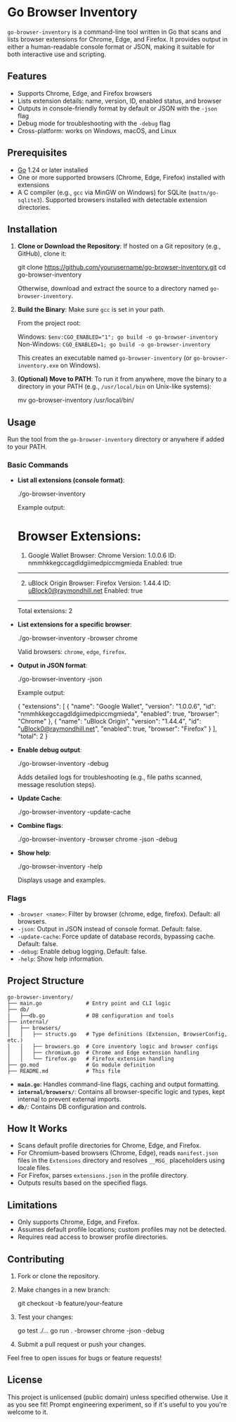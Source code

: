 # Go Browser Inventory

`go-browser-inventory` is a command-line tool written in Go that scans and lists browser extensions for Chrome, Edge, and Firefox. It provides output in either a human-readable console format or JSON, making it suitable for both interactive use and scripting.

## Features
- Supports Chrome, Edge, and Firefox browsers
- Lists extension details: name, version, ID, enabled status, and browser
- Outputs in console-friendly format by default or JSON with the `-json` flag
- Debug mode for troubleshooting with the `-debug` flag
- Cross-platform: works on Windows, macOS, and Linux

## Prerequisites
- [Go](https://golang.org/dl/) 1.24 or later installed
- One or more supported browsers (Chrome, Edge, Firefox) installed with extensions
- A C compiler (e.g., `gcc` via MinGW on Windows) for SQLite (`mattn/go-sqlite3`). Supported browsers installed with detectable extension directories.


## Installation
1. **Clone or Download the Repository**:
   If hosted on a Git repository (e.g., GitHub), clone it:
    
    git clone https://github.com/yourusername/go-browser-inventory.git
    cd go-browser-inventory
    
   Otherwise, download and extract the source to a directory named `go-browser-inventory`.

2. **Build the Binary**:
   Make sure `gcc` is set in your path.
   
   From the project root:
  
   Windows:
    ```$env:CGO_ENABLED="1"; go build -o go-browser-inventory```
   Non-Windows:
    ```CGO_ENABLED=1; go build -o go-browser-inventory```
    
   This creates an executable named `go-browser-inventory` (or `go-browser-inventory.exe` on Windows).

3. **(Optional) Move to PATH**:
   To run it from anywhere, move the binary to a directory in your PATH (e.g., `/usr/local/bin` on Unix-like systems):
    
    mv go-browser-inventory /usr/local/bin/

## Usage
Run the tool from the `go-browser-inventory` directory or anywhere if added to your PATH.

### Basic Commands
- **List all extensions (console format)**:
    
    ./go-browser-inventory
    
   Example output:
    
    Browser Extensions:
    ==================
    1. Google Wallet
       Browser: Chrome
       Version: 1.0.0.6
       ID: nmmhkkegccagdldgiimedpiccmgmieda
       Enabled: true
    ------------------
    2. uBlock Origin
       Browser: Firefox
       Version: 1.44.4
       ID: uBlock0@raymondhill.net
       Enabled: true
    ------------------
    Total extensions: 2

- **List extensions for a specific browser**:
    
    ./go-browser-inventory -browser chrome
    
   Valid browsers: `chrome`, `edge`, `firefox`.

- **Output in JSON format**:
    
    ./go-browser-inventory -json
    
   Example output:
    
    {
      "extensions": [
        {
          "name": "Google Wallet",
          "version": "1.0.0.6",
          "id": "nmmhkkegccagdldgiimedpiccmgmieda",
          "enabled": true,
          "browser": "Chrome"
        },
        {
          "name": "uBlock Origin",
          "version": "1.44.4",
          "id": "uBlock0@raymondhill.net",
          "enabled": true,
          "browser": "Firefox"
        }
      ],
      "total": 2
    }

- **Enable debug output**:
    
    ./go-browser-inventory -debug
    
   Adds detailed logs for troubleshooting (e.g., file paths scanned, message resolution steps).

- **Update Cache**:
    
    ./go-browser-inventory -update-cache

- **Combine flags**:
    
    ./go-browser-inventory -browser chrome -json -debug

- **Show help**:
    
    ./go-browser-inventory -help
    
   Displays usage and examples.

### Flags
- `-browser <name>`: Filter by browser (chrome, edge, firefox). Default: all browsers.
- `-json`: Output in JSON instead of console format. Default: false.
- `-update-cache`: Force update of database records, bypassing cache. Default: false.
- `-debug`: Enable debug logging. Default: false.
- `-help`: Show help information.

## Project Structure
    
    go-browser-inventory/
    ├── main.go              # Entry point and CLI logic
    ├── db/
    |   ├──db.go             # DB configuration and tools
    ├── internal/
    │   ├── browsers/
    │   │   ├── structs.go   # Type definitions (Extension, BrowserConfig, etc.)
    │   │   ├── browsers.go  # Core inventory logic and browser configs
    │   │   ├── chromium.go  # Chrome and Edge extension handling
    │   │   └── firefox.go   # Firefox extension handling
    ├── go.mod               # Go module definition
    ├── README.md            # This file

- **`main.go`**: Handles command-line flags, caching and output formatting.
- **`internal/browsers/`**: Contains all browser-specific logic and types, kept internal to prevent external imports.
- **`db/`**: Contains DB configuration and controls.

## How It Works
- Scans default profile directories for Chrome, Edge, and Firefox.
- For Chromium-based browsers (Chrome, Edge), reads `manifest.json` files in the `Extensions` directory and resolves `__MSG_` placeholders using locale files.
- For Firefox, parses `extensions.json` in the profile directory.
- Outputs results based on the specified flags.

## Limitations
- Only supports Chrome, Edge, and Firefox.
- Assumes default profile locations; custom profiles may not be detected.
- Requires read access to browser profile directories.

## Contributing
1. Fork or clone the repository.
2. Make changes in a new branch:
    
    git checkout -b feature/your-feature

3. Test your changes:
    
    go test ./...
    go run . -browser chrome -json -debug

4. Submit a pull request or push your changes.

Feel free to open issues for bugs or feature requests!

## License
This project is unlicensed (public domain) unless specified otherwise. Use it as you see fit!
Prompt engineering experiment, so if it's useful to you you're welcome to it.
